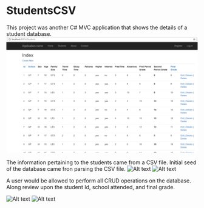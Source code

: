 # StudentsCSV

This project was another C# MVC application that shows the details of a student database.
![Alt text](/GMT/Pictures/studentIndex.PNG?raw=ture "Student Page")


The information pertaining to the students came from a CSV file.
Initial seed of the database came fron parsing the CSV file. 
![Alt text](StudentsCSV/GMT/Pictures/seed.PNG?raw=ture "Seeding Database")
![Alt text](StudentsCSV/GMT/Pictures/seed2.PNG?raw=ture "Seeding Database")

A user would be allowed to perform all CRUD operations on the database.
Along review upon the student Id, school attended, and final grade.

![Alt text](StudentsCSV/GMT/Pictures/pagingStudents.PNG?raw=ture "Paging")
![Alt text](StudentsCSV/GMT/Pictures/FinalSort.PNG?raw=ture "Sorting")
